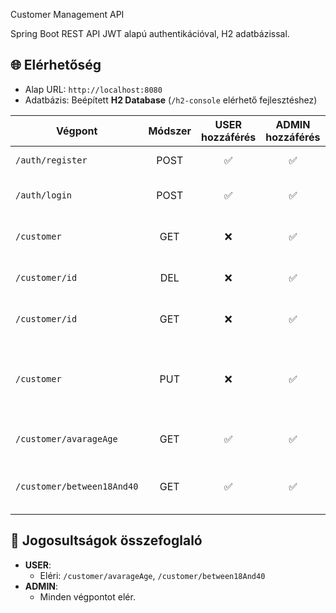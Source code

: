 Customer Management API

Spring Boot REST API JWT alapú authentikációval, H2 adatbázissal.

## 🌐 Elérhetőség

- Alap URL: `http://localhost:8080`
- Adatbázis: Beépített **H2 Database** (`/h2-console` elérhető fejlesztéshez)


| Végpont                      | Módszer | USER hozzáférés | ADMIN hozzáférés | Leírás                                                                        |
|------------------------------|:-------:|:---------------:|:----------------:|-------------------------------------------------------------------------------|
| `/auth/register`              | POST    | ✅               | ✅                | Új felhasználó regisztráció                                               |
| `/auth/login`                 | POST    | ✅               | ✅                | Bejelentkezés, JWT token szerzés                                          |
| `/customer`                   | GET     | ❌               | ✅                | Összes customer listázása                                                 |
| `/customer/id`                | DEL     | ❌               | ✅                | customer törlése Id alapján                                               |
| `/customer/id`                 | GET     | ❌               | ✅                | customer listázása  id alapján                                            | 
| `/customer`                   | PUT     | ❌               | ✅                | customer modósítása új token adása saját user modósítása után             |
| `/customer/avarageAge`        | GET     | ✅               | ✅                | Customer átlag életkor lekérdezése                                        |
| `/customer/between18And40`    | GET     | ✅               | ✅                | 18 és 40 év közötti customer-ek listázása                                 |

## 👤 Jogosultságok összefoglaló

- **USER**:
  - Eléri: `/customer/avarageAge`, `/customer/between18And40`
- **ADMIN**:
  - Minden végpontot elér.
